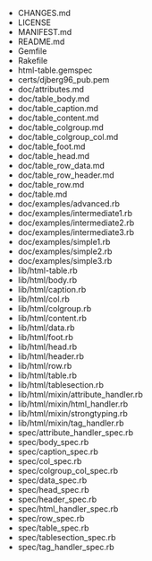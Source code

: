* CHANGES.md
* LICENSE
* MANIFEST.md
* README.md
* Gemfile
* Rakefile
* html-table.gemspec
* certs/djberg96_pub.pem
* doc/attributes.md
* doc/table_body.md
* doc/table_caption.md
* doc/table_content.md
* doc/table_colgroup.md
* doc/table_colgroup_col.md
* doc/table_foot.md
* doc/table_head.md
* doc/table_row_data.md
* doc/table_row_header.md
* doc/table_row.md
* doc/table.md
* doc/examples/advanced.rb
* doc/examples/intermediate1.rb
* doc/examples/intermediate2.rb
* doc/examples/intermediate3.rb
* doc/examples/simple1.rb
* doc/examples/simple2.rb
* doc/examples/simple3.rb
* lib/html-table.rb
* lib/html/body.rb
* lib/html/caption.rb
* lib/html/col.rb
* lib/html/colgroup.rb
* lib/html/content.rb
* lib/html/data.rb
* lib/html/foot.rb
* lib/html/head.rb
* lib/html/header.rb
* lib/html/row.rb
* lib/html/table.rb
* lib/html/tablesection.rb
* lib/html/mixin/attribute_handler.rb
* lib/html/mixin/html_handler.rb
* lib/html/mixin/strongtyping.rb
* lib/html/mixin/tag_handler.rb
* spec/attribute_handler_spec.rb
* spec/body_spec.rb
* spec/caption_spec.rb
* spec/col_spec.rb
* spec/colgroup_col_spec.rb
* spec/data_spec.rb
* spec/head_spec.rb
* spec/header_spec.rb
* spec/html_handler_spec.rb
* spec/row_spec.rb
* spec/table_spec.rb
* spec/tablesection_spec.rb
* spec/tag_handler_spec.rb

